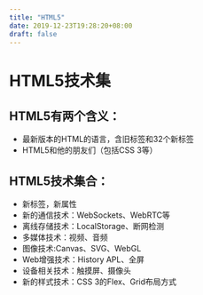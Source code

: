 ```yaml
---
title: "HTML5"
date: 2019-12-23T19:28:20+08:00
draft: false
---
```


# HTML5技术集
## HTML5有两个含义：
* 最新版本的HTML的语言，含旧标签和32个新标签
* HTML5和他的朋友们（包括CSS 3等）
  
## HTML5技术集合：
* 新标签，新属性
* 新的通信技术：WebSockets、WebRTC等
* 离线存储技术：LocalStorage、断网检测
* 多媒体技术：视频、音频
* 图像技术:Canvas、SVG、WebGL
* Web增强技术：History APL、全屏
* 设备相关技术：触摸屏、摄像头
* 新的样式技术：CSS 3的Flex、Grid布局方式